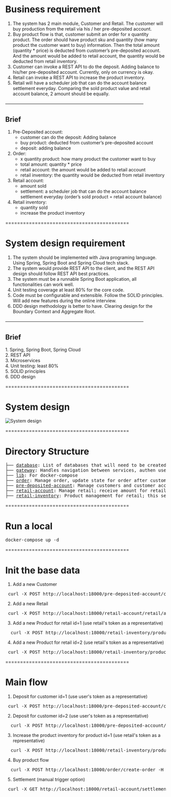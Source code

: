 
# Business requirement

1. The system has 2 main module, Customer and Retail. The customer will buy production from the retail via his / her pre-deposited account.
2. Buy product flow is that, customer submit an order for x quantity product. The order should have product sku and quantity (how many product the customer want to buy) information. Then the total amount (quantity * price) is deducted from customer’s pre-deposited account. And the amount would be added to retail account, the quantity would be deducted from retail inventory.
3. Customer can invoke a REST API to do the deposit. Adding balance to his/her pre-deposited account. Currently, only on currency is okay.
4. Retail can invoke a REST API to increase the product inventory.
5. Retail will have a scheduler job that can do the account balance settlement everyday. Comparing the sold product value and retail account balance, 2 amount should be equally.

———————————————————————————————</br>
<h2><b>Brief</b></h2>

1. Pre-Deposited account: 
    - customer can do the deposit: Adding balance
    - buy product: deducted from customer’s pre-deposited account
    - deposit: adding balance
2. Order: 
    -  x quantity product: how many product the customer want to buy
    - total amount: quantity * price
    - retail account: the amount would be added to retail account
    - retail inventory: the quantity would be deducted from retail inventory
3. Retail account: 
    - amount sold
    - settlement: a scheduler job that can do the account balance settlement everyday (order’s sold product = retail account balance)
4. Retail inventory: 
    - quantity sold
    - increase the product inventory

==========================================<br />
# System design requirement

1. The system should be implemented with Java programing language.  Using Spring, Spring Boot and Spring Cloud tech stack.
2. The system would provide REST API to the client, and the REST API design should follow REST API best practices.
3. The system must be a runnable Spring Boot application, all functionalities can work well.
4. Unit testing coverage at least 80% for the core code.
5. Code must be configurable and extensible. Follow the SOLID principles. Will add new features during the online interview.
6. DDD design methodology is better to have. Clearing design for the Boundary Context and Aggregate Root.

———————————————————————————————<br />
<h2><b>Brief</b></h2>
1. Spring, Spring Boot, Spring Cloud<br />
2. REST API<br />
3. Microservices<br />
4. Unit testing: least 80%<br />
5. SOLID principles<br />
6. DDD design<br />

==========================================<br />
# System design
<div align="left">
<img alt="System design" src="https://i.ibb.co/7gj95Xs/system-design.png">
</div>

==========================================<br />
# Directory Structure
<pre>
├── <a href="./database">database</a>: List of databases that will need to be created
├── <a href="./gateway">gateway</a>: Handles navigation between services, authen user, auto-registration and healcheck
├── <a href="./lib">lib</a>: For docker-compose
├── <a href="./order">order</a>: Manage order, update state for order after customer successful payment
├── <a href="./pre-deposited-account">pre-deposited-account</a>: Manage customers and customer accounts; allow customers to deposit their accounts; pay for the order they just created
├── <a href="./retail-account">retail-account</a>: Manage retail; receive amount for retail after customer successful payment; daily settlement
├── <a href="./retail-inventory">retail-inventory</a>: Product management for retail; this service will initiate the flow buy product; retail can call to increase inventory
</pre>
==========================================<br />
# Run a local

<pre>docker-compose up -d</pre>

==========================================<br />
# Init the base data

1. Add a new Customer
<pre> curl -X POST http://localhost:18000/pre-deposited-account/customer/add -H "Content-Type: application/json" -H "Authorization: Bearer ab53273e-4521-11ed-b878-0242ac120002" -d "[{\"email\":\"an.nguyen4@gmail.com\",\"name\":\"Nguyen the An\",\"phone\":\"0984364164\",\"token\":\"ddd0993fe9dfccfd6d7054f60f4db4df580581a73e3587aa543b6f8a6838947a\"},{\"email\":\"manh.nguyen3@gmail.com\",\"name\":\"Nguyen Huu Manh\",\"phone\":\"0942563135\",\"token\":\"fbdb8f91044939a2fd4e90d5b3dcce5f857bf38aecef5ef2951c717cee1771b5\"}]"</pre> 
2. Add a new Retail
<pre> curl -X POST http://localhost:18000/retail-account/retail/add -H "Content-Type: application/json" -H "Authorization: Bearer ab53273e-4521-11ed-b878-0242ac120002" -d "[{\"email\":\"louis@gmail.com\",\"name\":\"louis vuitton\",\"phone\":\"0934541542\",\"token\":\"fb614f798424df7a50464ac8ec16a42d97e8633a474e4c4008cc191c7dbe4ee8\"},{\"email\":\"gucci@gmail.com\",\"name\":\"gucci\",\"phone\":\"0912432853\",\"token\":\"0735d1fa98d865f55f63892cf296207acd9e75a007f1689b4dc839bb8293cf50\"}]"</pre> 
3. Add a new Product for retail id=1 (use retail's token as a representative)
<pre>  curl -X POST http://localhost:18000/retail-inventory/product/add -H "Content-Type: application/json" -H "Authorization: Bearer fb614f798424df7a50464ac8ec16a42d97e8633a474e4c4008cc191c7dbe4ee8" -d "[{\"description\":\"Danh cho nu sieu dep\",\"name\":\"Ao somi\",\"price\":39000,\"quantity\":10,\"retailId\":1},{\"description\":\"Danh cho cac sep\",\"name\":\"Quan au\",\"price\":120000,\"quantity\":10,\"retailId\":1}]"</pre> 
4. Add a new Product for retail id=2 (use retail's token as a representative)
<pre> curl -X POST http://localhost:18000/retail-inventory/product/add -H "Content-Type: application/json" -H "Authorization: Bearer 0735d1fa98d865f55f63892cf296207acd9e75a007f1689b4dc839bb8293cf50" -d "[{\"description\":\"Mua dong den roi\",\"name\":\"Mu len\",\"price\":50000,\"quantity\":5,\"retailId\":2},{\"description\":\"Chat dong len roi\",\"name\":\"Quan sit\",\"price\":10000,\"quantity\":40,\"retailId\":2}]"</pre> 

==========================================<br />
# Main flow

1. Deposit for customer id=1 (use user's token as a representative)
<pre> curl -X POST http://localhost:18000/pre-deposited-account/customer/deposit -H "Content-Type: application/json" -H "Authorization: Bearer ddd0993fe9dfccfd6d7054f60f4db4df580581a73e3587aa543b6f8a6838947a" -d "{\"value\":600000}" </pre> 
2. Deposit for customer id=2 (use user's token as a representative)
<pre>  curl -X POST http://localhost:18000/pre-deposited-account/customer/deposit -H "Content-Type: application/json" -H "Authorization: Bearer fbdb8f91044939a2fd4e90d5b3dcce5f857bf38aecef5ef2951c717cee1771b5" -d "{\"value\":600000}"</pre> 
3. Increase the product inventory for product id=1 (use retail's token as a representative)
<pre>  curl -X POST http://localhost:18000/retail-inventory/product/increase-inventory -H "Content-Type: application/json" -H "Authorization: Bearer fb614f798424df7a50464ac8ec16a42d97e8633a474e4c4008cc191c7dbe4ee8" -d "{\"productId\":1,\"quantity\":10}"</pre> 
4. Buy product flow
<pre>  curl -X POST http://localhost:18000/order/create-order -H "Content-Type: application/json" -H "Authorization: Bearer ddd0993fe9dfccfd6d7054f60f4db4df580581a73e3587aa543b6f8a6838947a" -d "[{\"productId\": 1,\"quantity\": 2},{\"productId\": 2,\"quantity\": 3},{\"productId\": 3,\"quantity\": 2}]"</pre> 
5. Settlement (manual trigger option)
<pre> curl -X GET http://localhost:18000/retail-account/settlement/manual-trigger -H "Authorization: Bearer ab53273e-4521-11ed-b878-0242ac120002"</pre>

